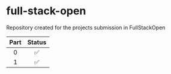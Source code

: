 # full-stack-open
Repository created for the projects submission in FullStackOpen

|Part  | Status|
|:----:|:-----:|
|0     |✅     |
|1     |✅     |
